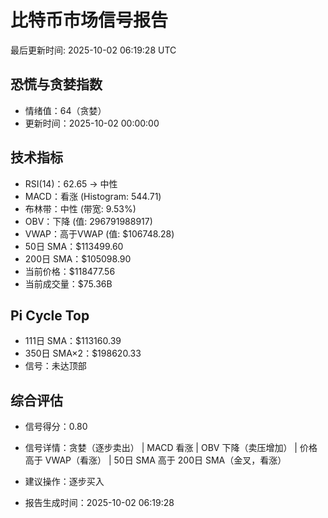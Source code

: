 # 比特币市场信号报告

最后更新时间: 2025-10-02 06:19:28 UTC

## 恐慌与贪婪指数
- 情绪值：64（贪婪）
- 更新时间：2025-10-02 00:00:00

## 技术指标
- RSI(14)：62.65 → 中性
- MACD：看涨 (Histogram: 544.71)
- 布林带：中性 (带宽: 9.53%)
- OBV：下降 (值: 296791988917)
- VWAP：高于VWAP (值: $106748.28)
- 50日 SMA：$113499.60
- 200日 SMA：$105098.90
- 当前价格：$118477.56
- 当前成交量：$75.36B

## Pi Cycle Top
- 111日 SMA：$113160.39
- 350日 SMA×2：$198620.33
- 信号：未达顶部

## 综合评估
- 信号得分：0.80
- 信号详情：贪婪（逐步卖出） | MACD 看涨 | OBV 下降（卖压增加） | 价格高于 VWAP（看涨） | 50日 SMA 高于 200日 SMA（金叉，看涨）
- 建议操作：逐步买入

- 报告生成时间：2025-10-02 06:19:28